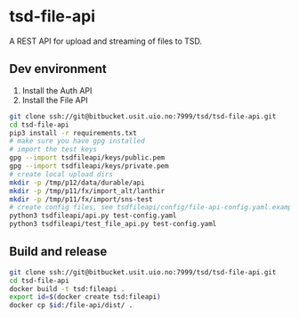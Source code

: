 
# tsd-file-api

A REST API for upload and streaming of files to TSD.

## Dev environment

1) Install the Auth API
2) Install the File API

```bash
git clone ssh://git@bitbucket.usit.uio.no:7999/tsd/tsd-file-api.git
cd tsd-file-api
pip3 install -r requirements.txt
# make sure you have gpg installed
# import the test keys
gpg --import tsdfileapi/keys/public.pem
gpg --import tsdfileapi/keys/private.pem
# create local upload dirs
mkdir -p /tmp/p12/data/durable/api
mkdir -p /tmp/p11/fx/import_alt/lanthir
mkdir -p /tmp/p11/fx/import/sns-test
# create config files, see tsdfileapi/config/file-api-config.yaml.example
python3 tsdfileapi/api.py test-config.yaml
python3 tsdfileapi/test_file_api.py test-config.yaml
```

## Build and release

```bash
git clone ssh://git@bitbucket.usit.uio.no:7999/tsd/tsd-file-api.git
cd tsd-file-api
docker build -t tsd:fileapi .
export id=$(docker create tsd:fileapi)
docker cp $id:/file-api/dist/ .
```
